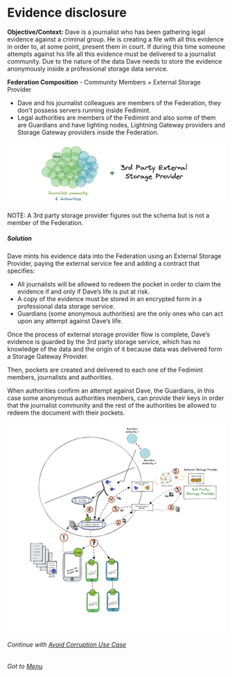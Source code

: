 # Evidence disclosure

**Objective/Context:** Dave is a journalist who has been gathering legal evidence against a criminal group. He is creating a file with all this evidence in order to, at some point, present them in court. If during this time someone attempts against his life all this evidence must be delivered to a journalist community. Due to the nature of the data Dave needs to store the evidence anonymously inside a professional storage data service.

**Federation Composition** - Community Members + External Storage Provider

- Dave and his journalist colleagues are members of the Federation, they don't possess servers running inside Fedimint.
- Legal authorities are members of the Fedimint and also some of them are Guardians and have lighting nodes, Lightning Gateway providers and Storage Gateway providers inside the Federation.

![evidence-disclosure-federation-composition](./assets/evidence-disclosure.png)

NOTE: A 3rd party storage provider figures out the schema but is not a member of the Federation.

##### Solution

Dave mints his evidence data into the Federation using an External Storage Provider, paying the external service fee and adding a contract that specifies:

- All journalists will be allowed to redeem the pocket in order to claim the evidence if and only if Dave’s life is put at risk.
- A copy of the evidence must be stored in an encrypted form in a professional data storage service.
- Guardians (some anonymous authorities) are the only ones who can act upon any attempt against Dave’s life.

Once the process of external storage provider flow is complete, Dave’s evidence is guarded by the 3rd party storage service, which has no knowledge of the data and the origin of it because data was delivered form a Storage Gateway Provider.

Then, pockets are created and delivered to each one of the Fedimint members, journalists and authorities.

When authorities confirm an attempt against Dave, the Guardians, in this case some anonymous authorities members, can provide their keys in order that the journalist community and the rest of the authorities be allowed to redeem the document with their pockets.

![will-schema-diagram](./assets/evidence-disclosure-diagram.png)

###### Continue with [Avoid Corruption Use Case](./05-3-avoid-corruption-use-case.md)

###### Got to [Menu](../README.md)
